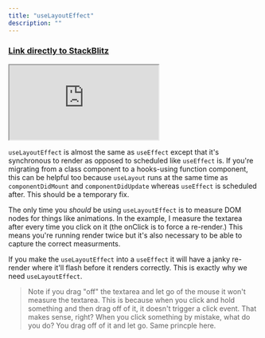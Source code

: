 ```yaml
---
title: "useLayoutEffect"
description: ""
---
```


### [Link directly to StackBlitz][ref]

<iframe src="https://stackblitz.com/edit/ir5?embed=1&view=both&file=src/routes/UseLayoutEffect.jsx&hideExplorer=1&initialPath=/useLayoutEffect"></iframe>

`useLayoutEffect` is almost the same as `useEffect` except that it's synchronous to render as opposed to scheduled like `useEffect` is. If you're migrating from a class component to a hooks-using function component, this can be helpful too because `useLayout` runs at the same time as `componentDidMount` and `componentDidUpdate` whereas `useEffect` is scheduled after. This should be a temporary fix.

The only time you _should_ be using `useLayoutEffect` is to measure DOM nodes for things like animations. In the example, I measure the textarea after every time you click on it (the onClick is to force a re-render.) This means you're running render twice but it's also necessary to be able to capture the correct measurments.

If you make the `useLayoutEffect` into a `useEffect` it will have a janky re-render where it'll flash before it renders correctly. This is exactly why we need `useLayoutEffect`.

> Note if you drag "off" the textarea and let go of the mouse it won't measure the textarea. This is because when you click and hold something and then drag off of it, it doesn't trigger a click event. That makes sense, right? When you click something by mistake, what do you do? You drag off of it and let go. Same princple here.

[ref]: https://stackblitz.com/edit/ir5?view=both&file=src/routes/UseLayoutEffect.jsx&hideExplorer=1&initialPath=/useLayoutEffect

